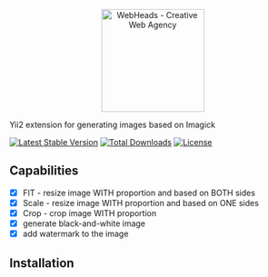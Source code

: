 <p align="center">
    <a href="https://webheads.agency/" target="_blank">
        <img src="https://webheads.agency/files/images/LogoWebHeads.png" width="181" alt="WebHeads - Creative Web Agency">
    </a>
</p>

Yii2 extension for generating images based on Imagick

[![Latest Stable Version](https://poser.pugx.org/whagency/test/v/stable)](https://packagist.org/packages/whagency/test)
[![Total Downloads](https://poser.pugx.org/whagency/test/downloads)](https://packagist.org/packages/whagency/test)
[![License](https://poser.pugx.org/whagency/test/license)](https://packagist.org/packages/whagency/test)


Capabilities
------------

- [x] FIT - resize image WITH proportion and based on BOTH sides
- [x] Scale - resize image WITH proportion and based on ONE sides
- [x] Crop - crop image WITH proportion
- [x] generate black-and-white image
- [x] add watermark to the image

Installation
------------
